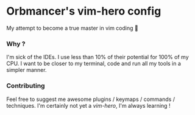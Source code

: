 # Orbmancer's vim-hero config
My attempt to become a true master in vim coding :muscle:

### Why ?

I'm sick of the IDEs. I use less than 10% of their potential for 100% of my CPU.
I want to be closer to my terminal, code and run all my tools in a simpler manner.

### Contributing

Feel free to suggest me awesome plugins / keymaps / commands / techniques.
I'm certainly not yet a *vim-hero*, I'm always learning !

